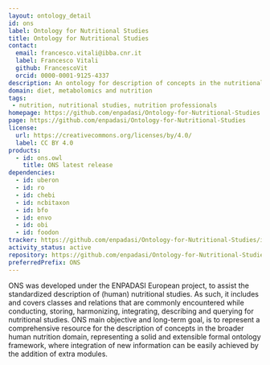 ```yaml
---
layout: ontology_detail
id: ons
label: Ontology for Nutritional Studies
title: Ontology for Nutritional Studies
contact:
  email: francesco.vitali@ibba.cnr.it
  label: Francesco Vitali
  github: FrancescoVit
  orcid: 0000-0001-9125-4337
description: An ontology for description of concepts in the nutritional studies domain.
domain: diet, metabolomics and nutrition
tags:
 - nutrition, nutritional studies, nutrition professionals
homepage: https://github.com/enpadasi/Ontology-for-Nutritional-Studies
page: https://github.com/enpadasi/Ontology-for-Nutritional-Studies
license:
  url: https://creativecommons.org/licenses/by/4.0/
  label: CC BY 4.0
products:
  - id: ons.owl
    title: ONS latest release
dependencies:
  - id: uberon
  - id: ro
  - id: chebi
  - id: ncbitaxon
  - id: bfo
  - id: envo
  - id: obi
  - id: foodon
tracker: https://github.com/enpadasi/Ontology-for-Nutritional-Studies/issues
activity_status: active
repository: https://github.com/enpadasi/Ontology-for-Nutritional-Studies
preferredPrefix: ONS
---
```


ONS was developed under the ENPADASI European project, to assist the standardized description of (human) nutritional studies. As such, it includes and covers classes and relations that are commonly encountered while conducting, storing, harmonizing, integrating, describing and querying for nutritional studies. ONS main objective and long-term goal, is to represent a comprehensive resource for the description of concepts in the broader human nutrition domain, representing a solid and extensible formal ontology framework, where integration of new information can be easily achieved by the addition of extra modules.
